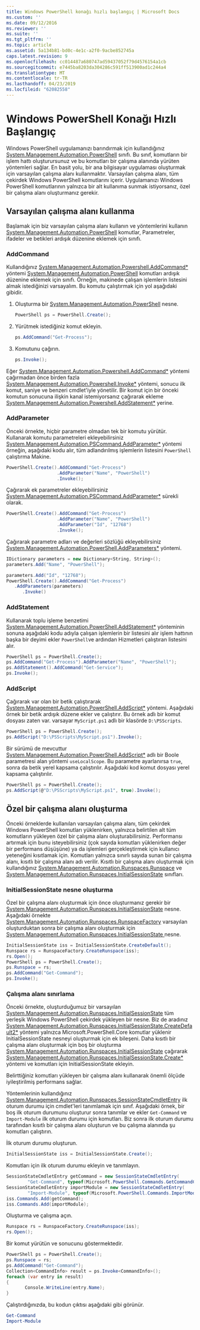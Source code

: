 ```yaml
---
title: Windows PowerShell konağı hızlı başlangıç | Microsoft Docs
ms.custom: ''
ms.date: 09/12/2016
ms.reviewer: ''
ms.suite: ''
ms.tgt_pltfrm: ''
ms.topic: article
ms.assetid: 5a134b81-bd0c-4e1c-a2f0-9acbe852745a
caps.latest.revision: 9
ms.openlocfilehash: cc014487a680747ad59437052f79d4576154a1cb
ms.sourcegitcommit: e7445ba8203da304286c591ff513900ad1c244a4
ms.translationtype: MT
ms.contentlocale: tr-TR
ms.lasthandoff: 04/23/2019
ms.locfileid: "62082558"
---
```

# <a name="windows-powershell-host-quickstart"></a>Windows PowerShell Konağı Hızlı Başlangıç

Windows PowerShell uygulamanızı barındırmak için kullandığınız [System.Management.Automation.PowerShell](/dotnet/api/System.Management.Automation.PowerShell) sınıfı. Bu sınıf, komutların bir işlem hattı oluşturursunuz ve bu komutları bir çalışma alanında yürüten yöntemleri sağlar. En basit yolu, bir ana bilgisayar uygulaması oluşturmak için varsayılan çalışma alanı kullanmaktır. Varsayılan çalışma alanı, tüm çekirdek Windows PowerShell komutlarını içerir. Uygulamanızı Windows PowerShell komutlarının yalnızca bir alt kullanıma sunmak istiyorsanız, özel bir çalışma alanı oluşturmanız gerekir.

## <a name="using-the-default-runspace"></a>Varsayılan çalışma alanı kullanma

Başlamak için biz varsayılan çalışma alanı kullanın ve yöntemlerini kullanın [System.Management.Automation.PowerShell](/dotnet/api/System.Management.Automation.PowerShell) komutlar, Parametreler, ifadeler ve betikleri ardışık düzenine eklemek için sınıfı.

### <a name="addcommand"></a>AddCommand

Kullandığınız [System.Management.Automation.Powershell.AddCommand*](/dotnet/api/System.Management.Automation.PowerShell.AddCommand) yöntemi [System.Management.Automation.PowerShell](/dotnet/api/System.Management.Automation.PowerShell) komutları ardışık düzenine eklemek için sınıfı. Örneğin, makinede çalışan işlemlerin listesini almak istediğinizi varsayalım. Bu komutu çalıştırmak için yol aşağıdaki gibidir.

1. Oluşturma bir [System.Management.Automation.PowerShell](/dotnet/api/System.Management.Automation.PowerShell) nesne.

   ```csharp
   PowerShell ps = PowerShell.Create();
   ```

2. Yürütmek istediğiniz komut ekleyin.

   ```csharp
   ps.AddCommand("Get-Process");
   ```

3. Komutunu çağırın.

   ```csharp
   ps.Invoke();
   ```

Eğer [System.Management.Automation.Powershell.AddCommand*](/dotnet/api/System.Management.Automation.PowerShell.AddCommand) yöntemi çağırmadan önce birden fazla [System.Management.Automation.Powershell.Invoke*](/dotnet/api/System.Management.Automation.PowerShell.Invoke) yöntemi, sonucu ilk komut, saniye ve benzeri cmdlet'iyle yönetilir. Bir komut için bir önceki komutun sonucuna ilişkin kanal istemiyorsanız çağırarak ekleme [System.Management.Automation.Powershell.AddStatement*](/dotnet/api/System.Management.Automation.PowerShell.AddStatement) yerine.

### <a name="addparameter"></a>AddParameter

Önceki örnekte, hiçbir parametre olmadan tek bir komutu yürütür. Kullanarak komutu parametreleri ekleyebilirsiniz [System.Management.Automation.PSCommand.AddParameter*](/dotnet/api/System.Management.Automation.PSCommand.AddParameter) yöntemi örneğin, aşağıdaki kodu alır, tüm adlandırılmış işlemlerin listesini `PowerShell` çalıştırma Makine.

```csharp
PowerShell.Create().AddCommand("Get-Process")
                   .AddParameter("Name", "PowerShell")
                   .Invoke();
```

Çağırarak ek parametreler ekleyebilirsiniz [System.Management.Automation.PSCommand.AddParameter*](/dotnet/api/System.Management.Automation.PSCommand.AddParameter) sürekli olarak.

```csharp
PowerShell.Create().AddCommand("Get-Process")
                   .AddParameter("Name", "PowerShell")
                   .AddParameter("Id", "12768")
                   .Invoke();
```

Çağırarak parametre adları ve değerleri sözlüğü ekleyebilirsiniz [System.Management.Automation.PowerShell.AddParameters*](/dotnet/api/System.Management.Automation.PowerShell.AddParameters) yöntemi.

```csharp
IDictionary parameters = new Dictionary<String, String>();
parameters.Add("Name", "PowerShell");

parameters.Add("Id", "12768");
PowerShell.Create().AddCommand("Get-Process")
   .AddParameters(parameters)
      .Invoke()

```

### <a name="addstatement"></a>AddStatement

Kullanarak toplu işleme benzetimi [System.Management.Automation.PowerShell.AddStatement*](/dotnet/api/System.Management.Automation.PowerShell.AddStatement) yönteminin sonuna aşağıdaki kodu adıyla çalışan işlemlerin bir listesini alır işlem hattının başka bir deyimi ekler `PowerShell`ve ardından Hizmetleri çalıştıran listesini alır.

```csharp
PowerShell ps = PowerShell.Create();
ps.AddCommand("Get-Process").AddParameter("Name", "PowerShell");
ps.AddStatement().AddCommand("Get-Service");
ps.Invoke();
```

### <a name="addscript"></a>AddScript

Çağırarak var olan bir betik çalıştırarak [System.Management.Automation.PowerShell.AddScript*](/dotnet/api/System.Management.Automation.PowerShell.AddScript) yöntemi. Aşağıdaki örnek bir betik ardışık düzene ekler ve çalıştırır. Bu örnek adlı bir komut dosyası zaten var. varsayar `MyScript.ps1` adlı bir klasörde `D:\PSScripts`.

```csharp
PowerShell ps = PowerShell.Create();
ps.AddScript("D:\PSScripts\MyScript.ps1").Invoke();
```

Bir sürümü de mevcuttur [System.Management.Automation.PowerShell.AddScript*](/dotnet/api/System.Management.Automation.PowerShell.AddScript) adlı bir Boole parametresi alan yöntemi `useLocalScope`. Bu parametre ayarlanırsa `true`, sonra da betik yerel kapsama çalıştırılır. Aşağıdaki kod komut dosyası yerel kapsama çalıştırılır.

```csharp
PowerShell ps = PowerShell.Create();
ps.AddScript(@"D:\PSScripts\MyScript.ps1", true).Invoke();
```

## <a name="creating-a-custom-runspace"></a>Özel bir çalışma alanı oluşturma

Önceki örneklerde kullanılan varsayılan çalışma alanı, tüm çekirdek Windows PowerShell komutları yüklenirken, yalnızca belirtilen alt tüm komutların yükleyen özel bir çalışma alanı oluşturabilirsiniz. Performansı artırmak için bunu isteyebilirsiniz (çok sayıda komutları yüklenirken değer bir performans düşüşüne) ya da işlemleri gerçekleştirmek için kullanıcı yeteneğini kısıtlamak için. Komutları yalnızca sınırlı sayıda sunan bir çalışma alanı, kısıtlı bir çalışma alanı adı verilir. Kısıtlı bir çalışma alanı oluşturmak için kullandığınız [System.Management.Automation.Runspaces.Runspace](/dotnet/api/System.Management.Automation.Runspaces.Runspace) ve [System.Management.Automation.Runspaces.InitialSessionState](/dotnet/api/System.Management.Automation.Runspaces.InitialSessionState) sınıfları.

### <a name="creating-an-initialsessionstate-object"></a>InitialSessionState nesne oluşturma

Özel bir çalışma alanı oluşturmak için önce oluşturmanız gerekir bir [System.Management.Automation.Runspaces.InitialSessionState](/dotnet/api/System.Management.Automation.Runspaces.InitialSessionState) nesne. Aşağıdaki örnekte [System.Management.Automation.Runspaces.RunspaceFactory](/dotnet/api/System.Management.Automation.Runspaces.RunspaceFactory) varsayılan oluşturduktan sonra bir çalışma alanı oluşturmak için [System.Management.Automation.Runspaces.InitialSessionState ](/dotnet/api/System.Management.Automation.Runspaces.InitialSessionState) nesne.

```csharp
InitialSessionState iss = InitialSessionState.CreateDefault();
Runspace rs = RunspaceFactory.CreateRunspace(iss);
rs.Open();
PowerShell ps = PowerShell.Create();
ps.Runspace = rs;
ps.AddCommand("Get-Command");
ps.Invoke();
```

### <a name="constraining-the-runspace"></a>Çalışma alanı sınırlama

Önceki örnekte, oluşturduğumuz bir varsayılan [System.Management.Automation.Runspaces.InitialSessionState](/dotnet/api/System.Management.Automation.Runspaces.InitialSessionState) tüm yerleşik Windows PowerShell çekirdek yükleyen bir nesne. Biz de aradınız [System.Management.Automation.Runspaces.InitialSessionState.CreateDefault2*](/dotnet/api/System.Management.Automation.Runspaces.InitialSessionState.CreateDefault2) yöntemi yalnızca Microsoft.PowerShell.Core komutlar yüklenir InitialSessionState nesneyi oluşturmak için ek bileşeni. Daha kısıtlı bir çalışma alanı oluşturmak için boş bir oluşturma [System.Management.Automation.Runspaces.InitialSessionState](/dotnet/api/System.Management.Automation.Runspaces.InitialSessionState) çağırarak [ System.Management.Automation.Runspaces.InitialSessionState.Create*](/dotnet/api/System.Management.Automation.Runspaces.InitialSessionState.Create) yöntemi ve komutları için InitialSessionState ekleyin.

Belirttiğiniz komutları yükleyen bir çalışma alanı kullanarak önemli ölçüde iyileştirilmiş performans sağlar.

Yöntemlerinin kullandığınız [System.Management.Automation.Runspaces.SessionStateCmdletEntry](/dotnet/api/System.Management.Automation.Runspaces.SessionStateCmdletEntry) ilk oturum durumu için cmdlet'leri tanımlamak için sınıf. Aşağıdaki örnek, bir boş ilk oturum durumunu oluşturur sonra tanımlar ve ekler `Get-Command` ve `Import-Module` ilk oturum durumu için komutları. Biz sonra ilk oturum durumu tarafından kısıtlı bir çalışma alanı oluşturun ve bu çalışma alanında şu komutları çalıştırın.

İlk oturum durumu oluşturun.

```csharp
InitialSessionState iss = InitialSessionState.Create();
```

Komutları için ilk oturum durumu ekleyin ve tanımlayın.

```csharp
SessionStateCmdletEntry getCommand = new SessionStateCmdletEntry(
        "Get-Command", typeof(Microsoft.PowerShell.Commands.GetCommandCommand), "");
SessionStateCmdletEntry importModule = new SessionStateCmdletEntry(
        "Import-Module", typeof(Microsoft.PowerShell.Commands.ImportModuleCommand), "");
iss.Commands.Add(getCommand);
iss.Commands.Add(importModule);
```

Oluşturma ve çalışma açın.

```csharp
Runspace rs = RunspaceFactory.CreateRunspace(iss);
rs.Open();
```

Bir komut yürütün ve sonucunu göstermektedir.

```csharp
PowerShell ps = PowerShell.Create();
ps.Runspace = rs;
ps.AddCommand("Get-Command");
Collection<CommandInfo> result = ps.Invoke<CommandInfo>();
foreach (var entry in result)
{
       Console.WriteLine(entry.Name);
}
```

Çalıştırdığınızda, bu kodun çıktısı aşağıdaki gibi görünür.

```powershell
Get-Command
Import-Module
```
